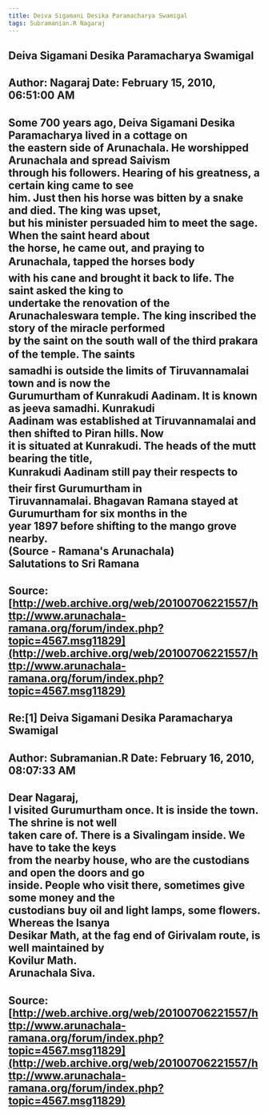 ```yaml
--- 
title: Deiva Sigamani Desika Paramacharya Swamigal   
tags: Subramanian.R Nagaraj  
---  
```

## Deiva Sigamani Desika Paramacharya Swamigal  
Author: Nagaraj             Date: February 15, 2010, 06:51:00 AM  
---  
Some 700 years ago, Deiva Sigamani Desika Paramacharya lived in a cottage on  
the eastern side of Arunachala. He worshipped Arunachala and spread Saivism  
through his followers. Hearing of his greatness, a certain king came to see  
him. Just then his horse was bitten by a snake and died. The king was upset,  
but his minister persuaded him to meet the sage. When the saint heard about  
the horse, he came out, and praying to Arunachala, tapped the horses body  
with his cane and brought it back to life. The saint asked the king to  
undertake the renovation of the   
Arunachaleswara temple. The king inscribed the story of the miracle performed  
by the saint on the south wall of the third prakara of the temple. The saints  
samadhi is outside the limits of Tiruvannamalai town and is now the  
Gurumurtham of Kunrakudi Aadinam. It is known as jeeva samadhi. Kunrakudi  
Aadinam was established at Tiruvannamalai and then shifted to Piran hills. Now  
it is situated at Kunrakudi. The heads of the mutt bearing the title,  
Kunrakudi Aadinam still pay their respects to their first Gurumurtham in  
Tiruvannamalai. Bhagavan Ramana stayed at Gurumurtham for six months in the  
year 1897 before shifting to the mango grove nearby.   
(Source - Ramana's Arunachala)   
Salutations to Sri Ramana
 ---  
Source:[http://web.archive.org/web/20100706221557/http://www.arunachala-ramana.org/forum/index.php?topic=4567.msg11829](http://web.archive.org/web/20100706221557/http://www.arunachala-ramana.org/forum/index.php?topic=4567.msg11829)   
---  

## Re:[1] Deiva Sigamani Desika Paramacharya Swamigal  
Author: Subramanian.R       Date: February 16, 2010, 08:07:33 AM  
---  
Dear Nagaraj,   
I visited Gurumurtham once. It is inside the town. The shrine is not well   
taken care of. There is a Sivalingam inside. We have to take the keys   
from the nearby house, who are the custodians and open the doors and go   
inside. People who visit there, sometimes give some money and the   
custodians buy oil and light lamps, some flowers. Whereas the Isanya   
Desikar Math, at the fag end of Girivalam route, is well maintained by   
Kovilur Math.   
Arunachala Siva.
 ---  
Source:[http://web.archive.org/web/20100706221557/http://www.arunachala-ramana.org/forum/index.php?topic=4567.msg11829](http://web.archive.org/web/20100706221557/http://www.arunachala-ramana.org/forum/index.php?topic=4567.msg11829)   
---  

